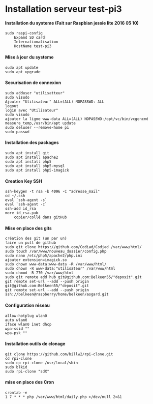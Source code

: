 Installation serveur test-pi3
==
#### Installation du systeme (Fait sur Raspbian jessie lite 2016 05 10) 
	sudo raspi-config 
		Expand SD card 
		Internationalisation 
		HostName test-pi3 

#### Mise à jour du systeme 
	sudo apt update 
	sudo apt upgrade 

#### Securisation de connexion 
	sudo adduser "utilisatteur" 
	sudo visudo 
	Ajouter "Utilisateur" ALL=(ALL) NOPASSWD: ALL 
	logout 
	login avec "Utilisateur" 
	sudo visudo 
	ajouter la ligne www-data ALL=(ALL) NOPASSWD:/opt/vc/bin/vcgencmd measure_temp,/usr/bin/apt update 
	sudo deluser --remove-home pi 
	sudo passwd 
	
#### Installation des packages 
	sudo apt install git 
	sudo apt install apache2 
	sudo apt install php5 
	sudo apt install php5-mysql 
	sudo apt install php5-imagick 

#### Creation Key SSH 
	ssh-keygen -t rsa -b 4096 -C "adresse_mail" 
	cd ~/.ssh 
	eval `ssh-agent -s` 
	eval `ssh-agent -c` 
	ssh-add id_rsa 
	more id_rsa.pub 
		copier/collé dans gitHub 

#### Mise en place des gits 
	création des git (un par un) 
	faire un pull de github 
	sudo git clone https://github.com/Codiad/Codiad /var/www/html/ 
	sudo touch /var/www/nouveau_dossier/config.php 
	sudo nano /etc/php5/apache2/php.ini 
	ajouter extension=imagick.so 
	sudo chown www-data:www-data -R /var/www/html/ 
	sudo chown -R www-data:"utilisateur" /var/www/html 
	sudo chmod -R 770 /var/www/html 
	sudo git remote add hub git@github.com:Belkeen55/"deposit".git 
	git remote set-url --add --push origin git@github.com:Belkeen55/"deposit".git 
	git remote set-url --add --push origin ssh://belkeen@raspberry/home/belkeen/asgard.git 

#### Configuration réseau
	allow-hotplug wlan0 
	auto wlan0 
	iface wlan0 inet dhcp 
	wpa-ssid "" 
	wpa-psk "" 
	
#### Installation outils de clonage
	git clone https://github.com/billw2/rpi-clone.git 
	cd rpi-clone 
	sudo cp rpi-clone /usr/local/sbin 
	sudo blkid 
	sudo rpi-clone "sdX" 

#### mise en place des Cron	
	crontab -e 
	1 7 * * * php /var/www/html/daily.php >/dev/null 2>&1 

